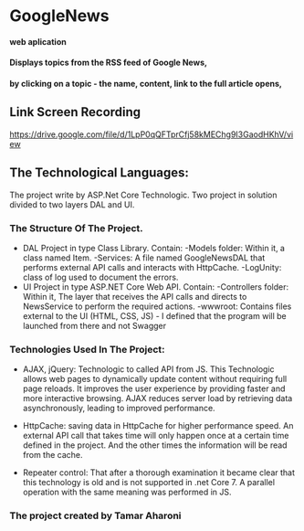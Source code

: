 # **GoogleNews**
#### web aplication 
#### Displays topics from the RSS feed of Google News, 
#### by clicking on a topic - the name, content, link to the full article opens,

## Link Screen Recording
  https://drive.google.com/file/d/1LpP0qQFTprCfj58kMEChg9I3GaodHKhV/view
  
## The Technological Languages:
The project write by ASP.Net Core Technologic.
Two project in solution divided to two layers DAL and UI.

### The Structure Of The Project.
 - DAL
     Project in type Class Library.
     Contain:
       -Models folder: Within it, a class named Item.
       -Services: A file named GoogleNewsDAL that performs external API calls and interacts with HttpCache.
       -LogUnity: class of log used to document the errors.
 - UI
     Project in type ASP.NET Core Web API.
     Contain:
       -Controllers folder: Within it, The layer that receives the API calls and directs to NewsService to perform the required actions.
       -wwwroot: Contains files external to the UI (HTML, CSS, JS)
           - I defined that the program will be launched from there and not Swagger

### Technologies Used In The Project:
  - AJAX, jQuery:
      Technologic to called API from JS.
      This Technologic allows web pages to dynamically update content without requiring full page reloads.
      It improves the user experience by providing faster and more interactive browsing.
      AJAX reduces server load by retrieving data asynchronously, leading to improved performance.
    
  - HttpCache:
      saving data in HttpCache for higher performance speed.
      An external API call that takes time will only happen once at a certain time defined in the project.
      And the other times the information will be read from the cache.
    
  - Repeater control:
      That after a thorough examination it became clear that this technology is old and is not supported in .net Core 7.
      A parallel operation with the same meaning was performed in JS.

### The project created by Tamar Aharoni
